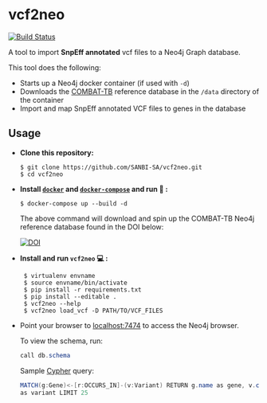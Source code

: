# **vcf2neo**
[![Build Status](https://travis-ci.org/COMBAT-TB/vcf2neo.svg?branch=master)](https://travis-ci.org/COMBAT-TB/vcf2neo)

A tool to import **SnpEff annotated** vcf files to a Neo4j Graph database.

This tool does the following:

-   Starts up a Neo4j docker container (if used with `-d`)
-   Downloads the [COMBAT-TB](https://combattb.org/) reference database in 
the `/data` directory of the container
-   Import and map SnpEff annotated VCF files to genes in the database

## Usage

- **Clone this repository:**

    ```
    $ git clone https://github.com/SANBI-SA/vcf2neo.git
    $ cd vcf2neo
    ```

- **Install [`docker`](https://docs.docker.com/v17.12/install/) and 
[`docker-compose`](https://docs.docker.com/compose/install/) and run :whale: 
:** 
    ```
    $ docker-compose up --build -d
    ```
    The above command will download and spin up the COMBAT-TB Neo4j reference 
    database found in the DOI below:
    
    [![DOI](https://zenodo.org/badge/DOI/10.5281/zenodo.1219127.svg)
    ](https://doi.org/10.5281/zenodo.1219127)
    
-   **Install and run `vcf2neo` :computer: :**

    ```
     $ virtualenv envname
     $ source envname/bin/activate
     $ pip install -r requirements.txt
     $ pip install --editable .
     $ vcf2neo --help
     $ vcf2neo load_vcf -D PATH/TO/VCF_FILES
    ```
    
- Point your browser to [localhost:7474](http://0.0.0.0:7474) to access the 
Neo4j browser.

    To view the schema, run:
    
    ```java
    call db.schema
    ```

    Sample [Cypher](https://neo4j.com/developer/cypher-query-language/) query:
    
    ```java
    MATCH(g:Gene)<-[r:OCCURS_IN]-(v:Variant) RETURN g.name as gene, v.consequence 
    as variant LIMIT 25
    ```
